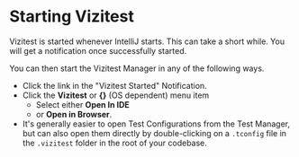 # Starting Vizitest
Vizitest is started whenever IntelliJ starts. This can take a short while. You will get a notification once successfully started.

You can then start the Vizitest Manager in any of the following ways.

- Click the link in the "Vizitest Started" Notification.
- Click the **Vizitest** or **{}** (OS dependent) menu item
  - Select either **Open In IDE** 
  - or **Open in Browser**.
- It's generally easier to open Test Configurations from the Test Manager, but can also open them directly by double-clicking on a ```.tconfig``` file in the ```.vizitest``` folder in the root of your codebase.

